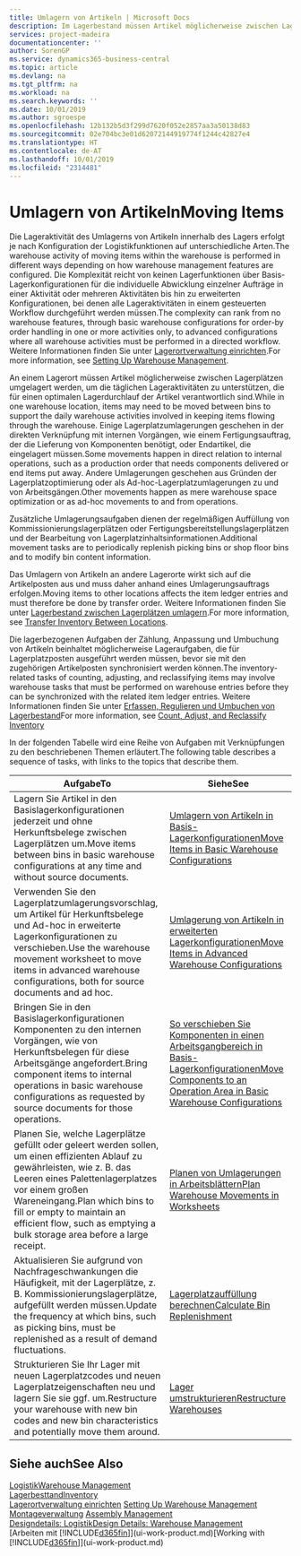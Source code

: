 ```yaml
---
title: Umlagern von Artikeln | Microsoft Docs
description: Im Lagerbestand müssen Artikel möglicherweise zwischen Lagerplätzen umgelagert werden, um die täglichen Lageraktivitäten zu unterstützen, die für einen optimalen Lagerdurchlauf der Artikel verantwortlich sind. Einige Lagerplatzumlagerungen geschehen in der direkten Verknüpfung mit internen Vorgängen, wie einem Fertigungsauftrag, der die Lieferung von Komponenten benötigt, oder Endartikel, die eingelagert müssen. Andere Umlagerungen geschehen aus Gründen der Lagerplatzoptimierung oder als Ad-hoc-Lagerplatzumlagerungen zu und von Arbeitsgängen.
services: project-madeira
documentationcenter: ''
author: SorenGP
ms.service: dynamics365-business-central
ms.topic: article
ms.devlang: na
ms.tgt_pltfrm: na
ms.workload: na
ms.search.keywords: ''
ms.date: 10/01/2019
ms.author: sgroespe
ms.openlocfilehash: 12b132b5d3f299d7620f052e2857aa3a50138d83
ms.sourcegitcommit: 02e704bc3e01d62072144919774f1244c42827e4
ms.translationtype: HT
ms.contentlocale: de-AT
ms.lasthandoff: 10/01/2019
ms.locfileid: "2314481"
---
```

# <a name="moving-items"></a><span data-ttu-id="20bbe-105">Umlagern von Artikeln</span><span class="sxs-lookup"><span data-stu-id="20bbe-105">Moving Items</span></span>
<span data-ttu-id="20bbe-106">Die Lageraktivität des Umlagerns von Artikeln innerhalb des Lagers erfolgt je nach Konfiguration der Logistikfunktionen auf unterschiedliche Arten.</span><span class="sxs-lookup"><span data-stu-id="20bbe-106">The warehouse activity of moving items within the warehouse is performed in different ways depending on how warehouse management features are configured.</span></span> <span data-ttu-id="20bbe-107">Die Komplexität reicht von keinen Lagerfunktionen über Basis-Lagerkonfigurationen für die individuelle Abwicklung einzelner Aufträge in einer Aktivität oder mehreren Aktivitäten bis hin zu erweiterten Konfigurationen, bei denen alle Lageraktivitäten in einem gesteuerten Workflow durchgeführt werden müssen.</span><span class="sxs-lookup"><span data-stu-id="20bbe-107">The complexity can rank from no warehouse features, through basic warehouse configurations for order-by order handling in one or more activities only, to advanced configurations where all warehouse activities must be performed in a directed workflow.</span></span> <span data-ttu-id="20bbe-108">Weitere Informationen finden Sie unter [Lagerortverwaltung einrichten](warehouse-setup-warehouse.md).</span><span class="sxs-lookup"><span data-stu-id="20bbe-108">For more information, see [Setting Up Warehouse Management](warehouse-setup-warehouse.md).</span></span>

<span data-ttu-id="20bbe-109">An einem Lagerort müssen Artikel möglicherweise zwischen Lagerplätzen umgelagert werden, um die täglichen Lageraktivitäten zu unterstützen, die für einen optimalen Lagerdurchlauf der Artikel verantwortlich sind.</span><span class="sxs-lookup"><span data-stu-id="20bbe-109">While in one warehouse location, items may need to be moved between bins to support the daily warehouse activities involved in keeping items flowing through the warehouse.</span></span> <span data-ttu-id="20bbe-110">Einige Lagerplatzumlagerungen geschehen in der direkten Verknüpfung mit internen Vorgängen, wie einem Fertigungsauftrag, der die Lieferung von Komponenten benötigt, oder Endartikel, die eingelagert müssen.</span><span class="sxs-lookup"><span data-stu-id="20bbe-110">Some movements happen in direct relation to internal operations, such as a production order that needs components delivered or end items put away.</span></span> <span data-ttu-id="20bbe-111">Andere Umlagerungen geschehen aus Gründen der Lagerplatzoptimierung oder als Ad-hoc-Lagerplatzumlagerungen zu und von Arbeitsgängen.</span><span class="sxs-lookup"><span data-stu-id="20bbe-111">Other movements happen as mere warehouse space optimization or as ad-hoc movements to and from operations.</span></span>

<span data-ttu-id="20bbe-112">Zusätzliche Umlagerungsaufgaben dienen der regelmäßigen Auffüllung von Kommissionierungslagerplätzen oder Fertigungsbereitstellungslagerplätzen und der Bearbeitung von Lagerplatzinhaltsinformationen.</span><span class="sxs-lookup"><span data-stu-id="20bbe-112">Additional movement tasks are to periodically replenish picking bins or shop floor bins and to modify bin content information.</span></span>

<span data-ttu-id="20bbe-113">Das Umlagern von Artikeln an andere Lagerorte wirkt sich auf die Artikelposten aus und muss daher anhand eines Umlagerungsauftrags erfolgen.</span><span class="sxs-lookup"><span data-stu-id="20bbe-113">Moving items to other locations affects the item ledger entries and must therefore be done by transfer order.</span></span> <span data-ttu-id="20bbe-114">Weitere Informationen finden Sie unter [Lagerbestand zwischen Lagerplätzen umlagern](inventory-how-transfer-between-locations.md).</span><span class="sxs-lookup"><span data-stu-id="20bbe-114">For more information, see [Transfer Inventory Between Locations](inventory-how-transfer-between-locations.md).</span></span>  

<span data-ttu-id="20bbe-115">Die lagerbezogenen Aufgaben der Zählung, Anpassung und Umbuchung von Artikeln beinhaltet möglicherweise Lageraufgaben, die für Lagerplatzposten ausgeführt werden müssen, bevor sie mit den zugehörigen Artikelposten synchronisiert werden können.</span><span class="sxs-lookup"><span data-stu-id="20bbe-115">The inventory-related tasks of counting, adjusting, and reclassifying items may involve warehouse tasks that must be performed on warehouse entries before they can be synchronized with the related item ledger entries.</span></span> <span data-ttu-id="20bbe-116">Weitere Informationen finden Sie unter [Erfassen, Regulieren und Umbuchen von Lagerbestand](inventory-how-count-adjust-reclassify.md)</span><span class="sxs-lookup"><span data-stu-id="20bbe-116">For more information, see [Count, Adjust, and Reclassify Inventory](inventory-how-count-adjust-reclassify.md)</span></span>  

 <span data-ttu-id="20bbe-117">In der folgenden Tabelle wird eine Reihe von Aufgaben mit Verknüpfungen zu den beschriebenen Themen erläutert.</span><span class="sxs-lookup"><span data-stu-id="20bbe-117">The following table describes a sequence of tasks, with links to the topics that describe them.</span></span>   

|<span data-ttu-id="20bbe-118">**Aufgabe**</span><span class="sxs-lookup"><span data-stu-id="20bbe-118">**To**</span></span>|<span data-ttu-id="20bbe-119">**Siehe**</span><span class="sxs-lookup"><span data-stu-id="20bbe-119">**See**</span></span>|  
|------------|-------------|  
|<span data-ttu-id="20bbe-120">Lagern Sie Artikel in den Basislagerkonfigurationen jederzeit und ohne Herkunftsbelege zwischen Lagerplätzen um.</span><span class="sxs-lookup"><span data-stu-id="20bbe-120">Move items between bins in basic warehouse configurations at any time and without source documents.</span></span>|[<span data-ttu-id="20bbe-121">Umlagern von Artikeln in Basis-Lagerkonfigurationen</span><span class="sxs-lookup"><span data-stu-id="20bbe-121">Move Items in Basic Warehouse Configurations</span></span>](warehouse-how-to-move-items-ad-hoc-in-basic-warehousing.md)|
|<span data-ttu-id="20bbe-122">Verwenden Sie den Lagerplatzumlagerungsvorschlag, um Artikel für Herkunftsbelege und Ad-hoc in erweiterte Lagerkonfigurationen zu verschieben.</span><span class="sxs-lookup"><span data-stu-id="20bbe-122">Use the warehouse movement worksheet to move items in advanced warehouse configurations, both for source documents and ad hoc.</span></span>|[<span data-ttu-id="20bbe-123">Umlagerung von Artikeln in erweiterten Lagerkonfigurationen</span><span class="sxs-lookup"><span data-stu-id="20bbe-123">Move Items in Advanced Warehouse Configurations</span></span>](warehouse-how-to-move-items-in-advanced-warehousing.md)|  
|<span data-ttu-id="20bbe-124">Bringen Sie in den Basislagerkonfigurationen Komponenten zu den internen Vorgängen, wie von Herkunftsbelegen für diese Arbeitsgänge angefordert.</span><span class="sxs-lookup"><span data-stu-id="20bbe-124">Bring component items to internal operations in basic warehouse configurations as requested by source documents for those operations.</span></span>|[<span data-ttu-id="20bbe-125">So verschieben Sie Komponenten in einen Arbeitsgangbereich in Basis-Lagerkonfigurationen</span><span class="sxs-lookup"><span data-stu-id="20bbe-125">Move Components to an Operation Area in Basic Warehouse Configurations</span></span>](warehouse-how-to-move-components-to-an-operation-area-in-basic-warehousing.md)|
|<span data-ttu-id="20bbe-126">Planen Sie, welche Lagerplätze gefüllt oder geleert werden sollen, um einen effizienten Ablauf zu gewährleisten, wie z. B. das Leeren eines Palettenlagerplatzes vor einem großen Wareneingang.</span><span class="sxs-lookup"><span data-stu-id="20bbe-126">Plan which bins to fill or empty to maintain an efficient flow, such as emptying a bulk storage area before a large receipt.</span></span>|[<span data-ttu-id="20bbe-127">Planen von Umlagerungen in Arbeitsblättern</span><span class="sxs-lookup"><span data-stu-id="20bbe-127">Plan Warehouse Movements in Worksheets</span></span>](warehouse-how-to-plan-warehouse-movements-in-worksheets.md)|
|<span data-ttu-id="20bbe-128">Aktualisieren Sie aufgrund von Nachfrageschwankungen die Häufigkeit, mit der Lagerplätze, z. B. Kommissionierungslagerplätze, aufgefüllt werden müssen.</span><span class="sxs-lookup"><span data-stu-id="20bbe-128">Update the frequency at which bins, such as picking bins, must be replenished as a result of demand fluctuations.</span></span>|[<span data-ttu-id="20bbe-129">Lagerplatzauffüllung berechnen</span><span class="sxs-lookup"><span data-stu-id="20bbe-129">Calculate Bin Replenishment</span></span>](warehouse-how-to-calculate-bin-replenishment.md)|
|<span data-ttu-id="20bbe-130">Strukturieren Sie Ihr Lager mit neuen Lagerplatzcodes und neuen Lagerplatzeigenschaften neu und lagern Sie sie ggf. um.</span><span class="sxs-lookup"><span data-stu-id="20bbe-130">Restructure your warehouse with new bin codes and new bin characteristics and potentially move them around.</span></span>|[<span data-ttu-id="20bbe-131">Lager umstrukturieren</span><span class="sxs-lookup"><span data-stu-id="20bbe-131">Restructure Warehouses</span></span>](warehouse-how-to-restructure-warehouses.md)|  

## <a name="see-also"></a><span data-ttu-id="20bbe-132">Siehe auch</span><span class="sxs-lookup"><span data-stu-id="20bbe-132">See Also</span></span>  
[<span data-ttu-id="20bbe-133">Logistik</span><span class="sxs-lookup"><span data-stu-id="20bbe-133">Warehouse Management</span></span>](warehouse-manage-warehouse.md)  
[<span data-ttu-id="20bbe-134">Lagerbesttand</span><span class="sxs-lookup"><span data-stu-id="20bbe-134">Inventory</span></span>](inventory-manage-inventory.md)  
<span data-ttu-id="20bbe-135">[Lagerortverwaltung einrichten](warehouse-setup-warehouse.md)   </span><span class="sxs-lookup"><span data-stu-id="20bbe-135">[Setting Up Warehouse Management](warehouse-setup-warehouse.md)   </span></span>  
<span data-ttu-id="20bbe-136">[Montageverwaltung](assembly-assemble-items.md)  </span><span class="sxs-lookup"><span data-stu-id="20bbe-136">[Assembly Management](assembly-assemble-items.md)  </span></span>  
[<span data-ttu-id="20bbe-137">Designdetails: Logistik</span><span class="sxs-lookup"><span data-stu-id="20bbe-137">Design Details: Warehouse Management</span></span>](design-details-warehouse-management.md)  
<span data-ttu-id="20bbe-138">[Arbeiten mit [!INCLUDE[d365fin](includes/d365fin_md.md)]](ui-work-product.md)</span><span class="sxs-lookup"><span data-stu-id="20bbe-138">[Working with [!INCLUDE[d365fin](includes/d365fin_md.md)]](ui-work-product.md)</span></span>
